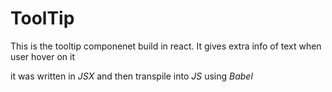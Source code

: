 # ToolTip
This is the tooltip componenet build in react. It gives extra info of text when user hover on it

it was written in *JSX* and then transpile into *JS* using *Babel*